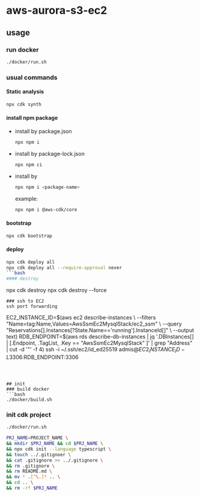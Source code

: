 # aws-aurora-s3-ec2

## usage
### run docker
```bash
./docker/run.sh
```
### usual commands
#### Static analysis
```bash
npx cdk synth
```
#### install npm package
- install by package.json
  ```bash
  npx npm i
  ```
- install by package-lock.json
  ```bash
  npx npm ci
  ```
- install by <package-name>
  ```bash
  npx npm i <package-name>
  ```
  example:
  ```bash
  npx npm i @aws-cdk/core
  ```
#### bootstrap
```bash
npx cdk bootstrap
```
#### deploy
```bash
npx cdk deploy all
npx cdk deploy all --require-approval never
```bash
#### destroy
```
npx cdk destroy
npx cdk destroy --force
```
### ssh to EC2
ssh port forwarding
```
EC2_INSTANCE_ID=$(aws ec2 describe-instances \
    --filters "Name=tag:Name,Values=AwsSsmEc2MysqlStack/ec2_ssm" \
    --query "Reservations[].Instances[?State.Name=='running'].InstanceId[]" \
    --output text)
RDB_ENDPOINT=$(aws rds describe-db-instances | jq '.DBInstances[] | [.Endpoint, .TagList, .Key == "AwsSsmEc2MysqlStack" ]' | grep "Address" | cut -d '"' -f 4)
ssh -i ~/.ssh/ec2/id_ed25519 admis@$EC2_INSTANCE_ID -L 3306:$RDB_ENDPOINT:3306
```



## init
### build docker
```bash
./docker/build.sh
```

### init cdk project
```bash
./docker/run.sh
```
```bash
PRJ_NAME=PROJECT_NAME \
&& mkdir $PRJ_NAME && cd $PRJ_NAME \
&& npx cdk init --language typescript \
&& touch ../.gitignoer \
&& cat .gitignore >> ../.gitignore \
&& rm .gitignore \
&& rm README.md \
&& mv * .[^\.]* .. \
&& cd .. \
&& rm -rf $PRJ_NAME
```
